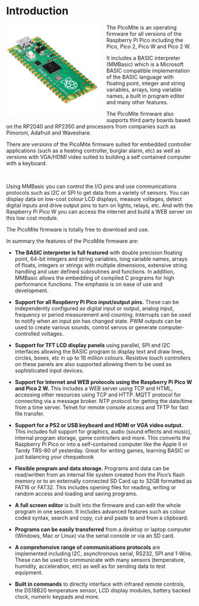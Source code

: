 # Introduction


<div style="float: left; margin-right: 20px;">
  <img src="01_pico.jpg" alt="A description of the image" width="250">
</div>
The PicoMite is an operating firmware for all versions of the Raspberry Pi Pico including the Pico, Pico 2, Pico W and Pico 2 W.

It includes a BASIC interpreter (MMBasic) which is a Microsoft BASIC compatible implementation of the BASIC language with floating point, integer and string variables, arrays, long variable names, a built in program editor and many other features.

The PicoMite firmware also supports third party boards based on the RP2040 and RP2350 and processors from companies such as Pimoroni, Adafruit and Waveshare.

There are versions of the PicoMite firmware suited for embedded controller applications (such as a heating
controller, burglar alarm, etc) as well as versions with VGA/HDMI video suited to building a self contained
computer with a keyboard.

<br style="clear:both" />

Using MMBasic you can control the I/O pins and use communications protocols such as I2C or SPI to get data
from a variety of sensors. You can display data on low-cost colour LCD displays, measure voltages, detect
digital inputs and drive output pins to turn on lights, relays, etc. And with the Raspberry Pi Pico W you can
access the internet and build a WEB server on this low cost module.

The PicoMite firmware is totally free to download and use.

In summary the features of the PicoMite firmware are:

- **The BASIC interpreter is full featured** with double precision floating point, 64-bit integers and string
variables, long variable names, arrays of floats, integers or strings with multiple dimensions, extensive
string handling and user defined subroutines and functions. In addition, MMBasic allows the embedding
of compiled C programs for high performance functions. The emphasis is on ease of use and
development.

- **Support for all Raspberry Pi Pico input/output pins.** These can be independently configured as
digital input or output, analog input, frequency or period measurement and counting. Interrupts can be
used to notify when an input pin has changed state. PWM outputs can be used to create various sounds,
control servos or generate computer-controlled voltages.

- **Support for TFT LCD display panels** using parallel, SPI and I2C interfaces allowing the BASIC
program to display text and draw lines, circles, boxes, etc in up to 16 million colours. Resistive touch
controllers on these panels are also supported allowing them to be used as sophisticated input devices.

- **Support for Internet and WEB protocols using the Raspberry Pi Pico W and Pico 2 W.** This
includes a WEB server using TCP and HTML, accessing other resources using TCP and HTTP. MQTT
protocol for connecting via a message broker. NTP protocol for getting the date/time from a time server.
Telnet for remote console access and TFTP for fast file transfer.

- **Support for a PS2 or USB keyboard and HDMI or VGA video output.** This includes full support for
graphics, audio (sound effects and music), internal program storage, game controllers and more. This
converts the Raspberry Pi Pico or into a self-contained computer like the Apple II or Tandy TRS-80 of
yesterday. Great for writing games, learning BASIC or just balancing your chequebook

- **Flexible program and data storage.** Programs and data can be read/written from an internal file system
created from the Pico’s flash memory or to an externally connected SD Card up to 32GB formatted as
FAT16 or FAT32. This includes opening files for reading, writing or random access and loading and
saving programs.

- **A full screen editor** is built into the firmware and can edit the whole program in one session. It includes
advanced features such as colour coded syntax, search and copy, cut and paste to and from a clipboard.

- **Programs can be easily transferred** from a desktop or laptop computer (Windows, Mac or Linux) via
the serial console or via an SD card.

- **A comprehensive range of communications protocols** are implemented including I2C, asynchronous
serial, RS232, SPI and 1-Wire. These can be used to communicate with many sensors (temperature,
humidity, acceleration, etc) as well as for sending data to test equipment.

- **Built in commands** to directly interface with infrared remote controls, the DS18B20 temperature sensor,
LCD display modules, battery backed clock, numeric keypads and more.